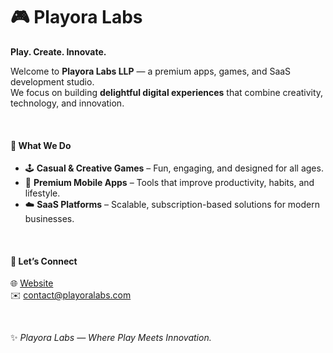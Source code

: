 # 🎮 Playora Labs  

**Play. Create. Innovate.**  

Welcome to **Playora Labs LLP** — a premium apps, games, and SaaS development studio.  
We focus on building **delightful digital experiences** that combine creativity, technology, and innovation.  

&nbsp;

#### 🚀 What We Do
- 🕹️ **Casual & Creative Games** – Fun, engaging, and designed for all ages.  
- 📱 **Premium Mobile Apps** – Tools that improve productivity, habits, and lifestyle.  
- ☁️ **SaaS Platforms** – Scalable, subscription-based solutions for modern businesses.  

&nbsp;

#### 🤝 Let’s Connect
🌐 [Website](https://playoralabs.com)  
✉️ contact@playoralabs.com  

&nbsp;

✨ *Playora Labs — Where Play Meets Innovation.*
